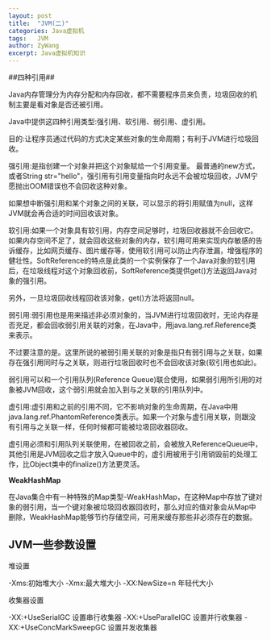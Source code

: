 ```yaml
---
layout: post
title:  "JVM(二)"
categories: Java虚拟机
tags:   JVM
author: ZyWang
excerpt: Java虚拟机知识 
---
```


##四种引用##

Java内存管理分为内存分配和内存回收，都不需要程序员来负责，垃圾回收的机制主要是看对象是否还被引用。

Java中提供这四种引用类型:强引用、软引用、弱引用、虚引用。

目的:让程序员通过代码的方式决定某些对象的生命周期；有利于JVM进行垃圾回收。

强引用:是指创建一个对象并把这个对象赋给一个引用变量。 最普通的new方式，或者String str="hello"，强引用有引用变量指向时永远不会被垃圾回收，JVM宁愿抛出OOM错误也不会回收这种对象。

如果想中断强引用和某个对象之间的关联，可以显示的将引用赋值为null，这样JVM就会再合适的时间回收该对象。

软引用:如果一个对象具有软引用，内存空间足够时，垃圾回收器就不会回收它。如果内存空间不足了，就会回收这些对象的内存，软引用可用来实现内存敏感的告诉缓存，比如网页缓存、图片缓存等，使用软引用可以防止内存泄漏，增强程序的健壮性。SoftReference的特点是此类的一个实例保存了一个Java对象的软引用后，在垃圾线程对这个对象回收前，SoftReference类提供get()方法返回Java对象的强引用。

另外，一旦垃圾回收线程回收该对象，get()方法将返回null。

弱引用:弱引用也是用来描述非必须对象的，当JVM进行垃圾回收时，无论内存是否充足，都会回收弱引用关联的对象，在Java中，用java.lang.ref.Reference类来表示。

不过要注意的是。这里所说的被弱引用关联的对象是指只有弱引用与之关联，如果存在强引用同时与之关联，则进行垃圾回收时也不会回收该对象(软引用也如此)。

弱引用可以和一个引用队列(Reference Queue)联合使用，如果弱引用所引用的对象被JVM回收，这个弱引用就会加入到与之关联的引用队列中。

虚引用:虚引用和之前的引用不同，它不影响对象的生命周期，在Java中用java.lang.ref.PhantomReference类表示。如果一个对象与虚引用关联，则跟没有引用与之关联一样，任何时候都可能被垃圾回收器回收。

虚引用必须和引用队列关联使用，在被回收之前，会被放入ReferenceQueue中，其他引用是JVM回收之后才放入Queue中的，虚引用被用于引用销毁前的处理工作，比Object类中的finalize()方法更灵活。

**WeakHashMap**

在Java集合中有一种特殊的Map类型-WeakHashMap，在这种Map中存放了键对象的弱引用，当一个键对象被垃圾回收器回收时，那么对应的值对象会从Map中删除，WeakHashMap能够节约存储空间，可用来缓存那些非必须存在的数据。

## JVM一些参数设置 ##

堆设置

-Xms:初始堆大小
-Xmx:最大堆大小
-XX:NewSize=n 年轻代大小

收集器设置

-XX:+UseSerialGC 设置串行收集器
-XX:+UseParallelGC 设置并行收集器
-XX:+UseConcMarkSweepGC 设置并发收集器